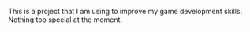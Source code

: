 This is a project that I am using to improve my game development skills. Nothing too special at the moment.
